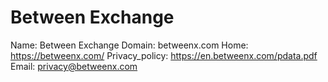 
# Between Exchange

Name: Between Exchange
Domain: betweenx.com
Home: https://betweenx.com/
Privacy_policy: https://en.betweenx.com/pdata.pdf
Email: privacy@betweenx.com

